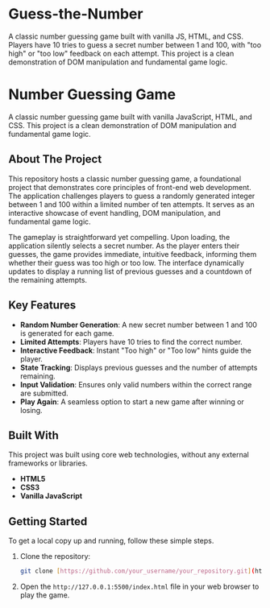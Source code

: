 # Guess-the-Number
A classic number guessing game built with vanilla JS, HTML, and CSS. Players have 10 tries to guess a secret number between 1 and 100, with "too high" or "too low" feedback on each attempt. This project is a clean demonstration of DOM manipulation and fundamental game logic.
# Number Guessing Game

A classic number guessing game built with vanilla JavaScript, HTML, and CSS. This project is a clean demonstration of DOM manipulation and fundamental game logic.


## About The Project

This repository hosts a classic number guessing game, a foundational project that demonstrates core principles of front-end web development. The application challenges players to guess a randomly generated integer between 1 and 100 within a limited number of ten attempts. It serves as an interactive showcase of event handling, DOM manipulation, and fundamental game logic.

The gameplay is straightforward yet compelling. Upon loading, the application silently selects a secret number. As the player enters their guesses, the game provides immediate, intuitive feedback, informing them whether their guess was too high or too low. The interface dynamically updates to display a running list of previous guesses and a countdown of the remaining attempts.

## Key Features

* **Random Number Generation**: A new secret number between 1 and 100 is generated for each game.
* **Limited Attempts**: Players have 10 tries to find the correct number.
* **Interactive Feedback**: Instant "Too high" or "Too low" hints guide the player.
* **State Tracking**: Displays previous guesses and the number of attempts remaining.
* **Input Validation**: Ensures only valid numbers within the correct range are submitted.
* **Play Again**: A seamless option to start a new game after winning or losing.

## Built With

This project was built using core web technologies, without any external frameworks or libraries.

* **HTML5**
* **CSS3**
* **Vanilla JavaScript**

## Getting Started

To get a local copy up and running, follow these simple steps.

1.  Clone the repository:
    ```sh
    git clone [https://github.com/your_username/your_repository.git](https://github.com/your_username/your_repository.git)
    ```
2.  Open the `http://127.0.0.1:5500/index.html` file in your web browser to play the game.
